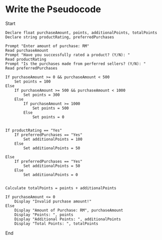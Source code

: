 # Write the Pseudocode

Start 

    Declare float purchaseAmount, points, additionalPoints, totalPoints
    Declare string productRating, preferredPurchases

    Prompt "Enter amount of purchase: RM"
    Read purchaseAmount
    Prompt "Have you successfully rated a product? (Y/N): "
    Read productRating
    Prompt "Is the purchases made from perferred sellers? (Y/N): "
    Read preferredPurchases
    
    If purchaseAmount >= 0 && purchaseAmount < 500
        Set points = 100
    Else
        If purchaseAmount >= 500 && purchaseAmount < 1000
            Set points = 300
        Else
            If purchaseAmount >= 1000
                Set points = 500
            Else
                Set points = 0


    If productRating == "Yes"
        If preferredPurchases == "Yes"
            Set additionalPoints = 100
        Else
            Set additionalPoints = 50

    Else
        If preferredPurchases == "Yes"
            Set additionalPoints = 50
        Else
            Set additionalPoints = 0


    Calculate totalPoints = points + additionalPoints

    If purchaseAmount <= 0
        Display "Invalid purchase amount!"
    Else
        Display "Amount of Purchase: RM", purchaseAmount
        Display "Points: ", points
        Display "Additional Points: ", additionalPoints
        Display "Total Points: ", totalPoints

End